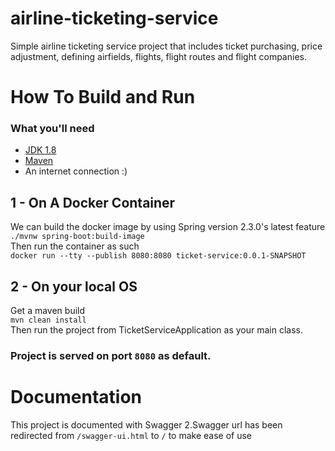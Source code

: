 # airline-ticketing-service
Simple airline ticketing service project that includes ticket purchasing, price adjustment, defining airfields, flights, flight routes and flight companies. 

# How To Build and Run

### What you'll need  

- [JDK 1.8](http://www.oracle.com/technetwork/java/javase/downloads/jdk8-downloads-2133151.html)
- [Maven](https://maven.apache.org)
- An internet connection :) 

## 1 - On A Docker Container

  We can build the docker image by using Spring version 2.3.0's latest feature  
`./mvnw spring-boot:build-image`  
Then run the container as such  
`docker run --tty --publish 8080:8080 ticket-service:0.0.1-SNAPSHOT`

## 2 - On your local OS
  Get a maven build  
`mvn clean install`  
Then run the project from TicketServiceApplication as your main class.  

### Project is served on port `8080` as default.

# Documentation

This project is documented with Swagger 2.Swagger url has been redirected from `/swagger-ui.html` to  `/` to make ease of use  

